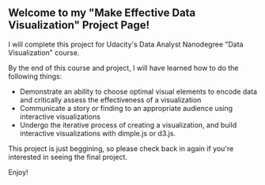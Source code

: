 ## Welcome to my "Make Effective Data Visualization" Project Page!

I will complete this project for Udacity's Data Analyst Nanodegree "Data Visualization" course.

By the end of this course and project, I will have learned how to do the following things:

- Demonstrate an ability to choose optimal visual elements to encode data and critically assess the effectiveness of a visualization
- Communicate a story or finding to an appropriate audience using interactive visualizations
- Undergo the iterative process of creating a visualization, and build interactive visualizations with dimple.js or d3.js.

This project is just beggining, so please check back in again if you're interested in seeing the final project.

Enjoy!
